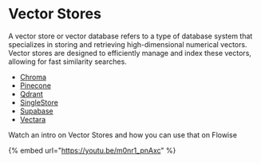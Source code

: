 # Vector Stores

A vector store or vector database refers to a type of database system that specializes in storing and retrieving high-dimensional numerical vectors. Vector stores are designed to efficiently manage and index these vectors, allowing for fast similarity searches.

* [Chroma](chroma.md)
* [Pinecone](pinecone.md)
* [Qdrant](qdrant.md)
* [SingleStore](singlestore.md)
* [Supabase](supabase.md)
* [Vectara](vectara.md)

Watch an intro on Vector Stores and how you can use that on Flowise

{% embed url="https://youtu.be/m0nr1_pnAxc" %}
